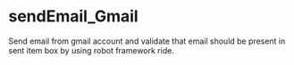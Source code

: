 # sendEmail_Gmail
Send email from gmail account and validate that email should be  present in sent item box by using robot framework ride.
